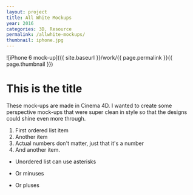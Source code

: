 ```yaml
---
layout: project
title: All White Mockups
year: 2016
categories: 3D, Resource
permalink: /allwhite-mockups/
thumbnail: iphone.jpg
---
```


![iPhone 6 mock-up]({{ site.baseurl }}/work/{{ page.permalink }}{{ page.thumbnail }})

# This is the title

These mock-ups are made in Cinema 4D. I wanted to create some perspective mock-ups that were super clean in style so that the designs could shine even more through.

1. First ordered list item
2. Another item
1. Actual numbers don't matter, just that it's a number
4. And another item.

* Unordered list can use asterisks
- Or minuses
+ Or pluses
